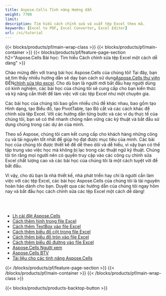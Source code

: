 ```yaml
---
title: Aspose.Cells Tính năng Hướng dẫn
weight: 7700
limit:
description: Tìm hiểu cách chỉnh sửa và xuất tệp Excel theo mã.
keywords: [Excel to PDF, Excel Converter, Excel Editor]
url: /vi/tutorial
---
```

{{< blocks/products/pf/main-wrap-class >}}
{{< blocks/products/pf/main-container >}}
{{< blocks/products/pf/feature-page-section h2="Aspose.Cells Bài học: Tìm hiểu Cách chỉnh sửa tệp Excel một cách dễ dàng" >}}

<p>
 Chào mừng đến với trang bài học Aspose.Cells của chúng tôi! Tại đây, bạn sẽ tìm thấy nhiều hướng dẫn sẽ dạy bạn cách sử dụng<a href="https://www.nuget.org/packages/Aspose.Cells">Aspose.Cells thư viện</a> ĐẾN<a href="https://products.aspose.app/cells/editor/">chỉnh sửa tệp excel</a>. Cho dù bạn là người mới bắt đầu hay người dùng có kinh nghiệm, các bài học của chúng tôi sẽ cung cấp cho bạn kiến thức và kỹ năng cần thiết để làm việc với các tệp Excel như một chuyên gia.
</p>
<p>
Các bài học của chúng tôi bao gồm nhiều chủ đề khác nhau, bao gồm tạo Hình dạng, tạo Biểu đồ, tạo PivotTable, tạo Bộ cắt và các cách khác để chỉnh sửa tệp Excel. Với các hướng dẫn từng bước và các ví dụ thực tế của chúng tôi, bạn sẽ có thể nhanh chóng nắm vững các kỹ thuật và bắt đầu sử dụng chúng trong các dự án của mình.</p>
<p>
Theo số Aspose, chúng tôi cam kết cung cấp cho khách hàng những công cụ và tài nguyên tốt nhất để giúp họ đạt được mục tiêu của mình. Các bài học của chúng tôi được thiết kế để dễ theo dõi và dễ hiểu, vì vậy bạn có thể tập trung vào việc học mà không bị lạc trong các thuật ngữ kỹ thuật. Chúng tôi tin rằng mọi người nên có quyền truy cập vào các công cụ chỉnh sửa Excel chất lượng cao và các bài học của chúng tôi là một cách tuyệt vời để bắt đầu.</p>
<p>
Vì vậy, cho dù bạn là nhà thiết kế, nhà phát triển hay chỉ là người cần làm việc với các tệp Excel, các bài học Aspose.Cells của chúng tôi là tài nguyên hoàn hảo dành cho bạn. Duyệt qua các hướng dẫn của chúng tôi ngay hôm nay và bắt đầu học cách chỉnh sửa các tệp Excel một cách dễ dàng!
</p>

<br />
<br />

<div class="code-sample">
    <ul class="link-list">
        <li class="link-item"><a href="https://docs.aspose.com/cells/net/installation/">Lh cài đặt Aspose.Cells</a></li>
        <li class="link-item"><a href="add-shapes-in-excel">Cách thêm hình trong file Excel</a></li>
        <li class="link-item"><a href="add-textbox-in-excel">Cách thêm TextBox vào file Excel</a></li>
        <li class="link-item"><a href="add-column-chart-in-excel">Cách thêm biểu đồ cột trong file Excel</a></li>
        <li class="link-item"><a href="add-pie-chart-in-excel">Cách thêm biểu đồ tròn vào file Excel</a></li>
        <li class="link-item"><a href="add-line-chart-in-excel">Cách thêm biểu đồ đường vào file Excel</a></li>
        <li class="link-item"><a href="https://products.aspose.app/cells/viewer/">Aspose.Cells Người xem</a></li> 
        <li class="link-item"><a href="https://products.aspose.app/cells/editor/">Aspose.Cells BTV</a></li>        
        <li class="link-item"><a href="https://docs.aspose.com/cells/net/features/">Tài liệu cho các tính năng Aspose.Cells</a></li>
    </ul>
</div>



{{< /blocks/products/pf/feature-page-section >}}
{{< /blocks/products/pf/main-container >}}
{{< /blocks/products/pf/main-wrap-class >}}

{{< blocks/products/products-backtop-button >}}